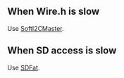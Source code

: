 ## When Wire.h is slow

Use [SoftI2CMaster](http://playground.arduino.cc/Main/SoftwareI2CLibrary).

## When SD access is slow

Use [SDFat](https://github.com/greiman/SdFat).
